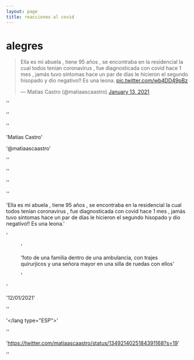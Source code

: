 ```yaml
---
layout: page
title: reacciones al covid 
---
```

# alegres   
<blockquote class="twitter-tweet"><p lang="es" dir="ltr">Ella es mi abuela , tiene 95 años , se encontraba en la residencial la cual todos tenían coronavirus , fue diagnosticada con covid hace 1 mes , jamás tuvo síntomas hace un par de días le hicieron el segundo hisopado y dio negativo!! Es una leona. <a href="https://t.co/wb4DD49pBz">pic.twitter.com/wb4DD49pBz</a></p>&mdash; Matias Castro (@matiaascaastro) <a href="https://twitter.com/matiaascaastro/status/1349214025184391168?ref_src=twsrc%5Etfw">January 13, 2021</a></blockquote> <script async src="https://platform.twitter.com/widgets.js" charset="utf-8"></script>
'<group>'

'<tweet id=“MV01”>'

'<author>'

'<name>Matias Castro</name>'

'<screenName>@matiaascaastro</screenName>'

'</author>'

'<tweetText>'

'<interp type="Alegres">'

'<lang type="ESP">'

'Ella es mi abuela , tiene 95 años , se encontraba en la residencial la cual todos tenían coronavirus , fue diagnosticada con covid hace 1 mes , jamás tuvo síntomas hace un par de días le hicieron el segundo hisopado y dio negativo!! Es una leona.'

'<figure>'

'<figDesc>foto de una familia dentro de una ambulancia, con trajes quirurjicos y una señora mayor en una silla de ruedas con ellos</figDesc>'

'</figure>'

'<creationDate>12/01/2021</creationDate>'

'</interp>'

'</lang type="ESP">'

'</tweetText>'

'<source>https://twitter.com/matiaascaastro/status/1349214025184391168?s=19</source>'

'</tweet>'
